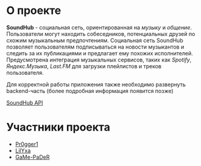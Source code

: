 # О проекте
**SoundHub** - социальная сеть, ориентированная на *музыку* и *общение*.
Пользователи могут находить собеседников, потенциальных друзей по схожим музыкальным предпочтениям.
Социальная сеть SoundHub позволяет пользователям подписываться на новости музыкантов и следить за их публикациями и предлагает ему похожих исполнителей.
Предусмотрена интеграция музыкальных сервисов, таких как *Spotify*, *Яндекс.Музыка*, *Last.FM* для загрузки плейлистов и треков пользователя.

Для корректной работы приложения также необходимо развернуть backend-часть (более подробная информация появится позже)

[SoundHub API](https://github.com/LilYxa/soundhub-api)
# Участники проекта
- [Pr0gger1](https://github.com/Pr0gger1/)
- [LilYxa](https://github.com/LilYxa)
- [GaMe-PaDeR](https://github.com/GaMe-PaDeR)